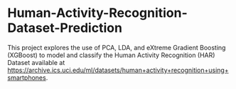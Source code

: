 # Human-Activity-Recognition-Dataset-Prediction

This project explores the use of PCA, LDA, and eXtreme Gradient Boosting (XGBoost) to model and classify the Human Activity Recognition (HAR) Dataset available at https://archive.ics.uci.edu/ml/datasets/human+activity+recognition+using+smartphones.

